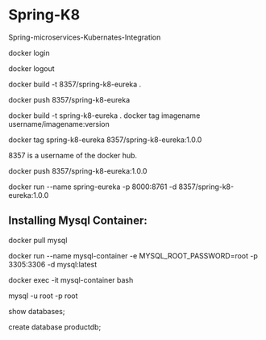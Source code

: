 # Spring-K8
Spring-microservices-Kubernates-Integration

docker login

docker logout

docker build -t 8357/spring-k8-eureka .

docker push 8357/spring-k8-eureka

docker build -t spring-k8-eureka .
docker tag imagename username/imagename:version

docker tag spring-k8-eureka 8357/spring-k8-eureka:1.0.0

8357 is a username of the docker hub.

docker push 8357/spring-k8-eureka:1.0.0

docker run --name spring-eureka -p 8000:8761 -d 8357/spring-k8-eureka:1.0.0 


Installing Mysql Container:
------------------------------

docker pull mysql

docker run --name mysql-container -e MYSQL_ROOT_PASSWORD=root -p 3305:3306 -d mysql:latest

docker exec -it mysql-container bash

mysql -u root -p root

show databases;

 create database productdb;
